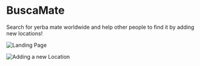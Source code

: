 # BuscaMate

Search for yerba mate worldwide and help other people to find it by adding new locations!

![Landing Page](https://user-images.githubusercontent.com/58660281/80588596-ed1a6680-8a18-11ea-86c7-7daecf8aac71.png)

![Adding a new Location](https://user-images.githubusercontent.com/58660281/80589365-4e8f0500-8a1a-11ea-8ba8-2c13517fb05c.png)

